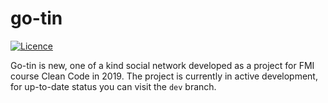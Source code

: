 # go-tin
[![Licence](https://img.shields.io/github/license/cc2k19/go-tin.svg?style=popout)](https://github.com/cc2k19/go-tin/blob/master/LICENSE)


Go-tin is new, one of a kind social network developed as a project for FMI course Clean Code in 2019.
The project is currently in active development, for up-to-date status you can visit the `dev` branch.
